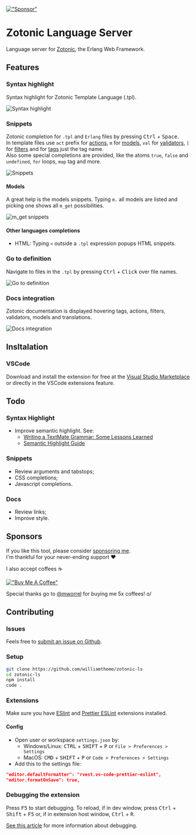 [!["Sponsor"](https://img.shields.io/static/v1?label=Sponsor&message=%E2%9D%A4&logo=GitHub&color=%23fe8e86)](<[https://www.buymeacoffee.com/williamthome](https://github.com/sponsors/williamthome)>)

# Zotonic Language Server

Language server for [Zotonic](http://zotonic.com/), the Erlang Web Framework.

## Features

### Syntax highlight

Syntax highlight for Zotonic Template Language (.tpl).

![Syntax highlight](images/syntax-highlight.gif)

### Snippets

Zotonic completion for `.tpl` and `Erlang` files by pressing <kbd>Ctrl</kbd> + <kbd>Space</kbd>.\
In template files use `act` prefix for [actions](http://docs.zotonic.com/en/latest/ref/actions/), `m` for [models](http://docs.zotonic.com/en/latest/ref/models/), `val` for [validators](http://docs.zotonic.com/en/latest/ref/validators/index.html#validators), `|` for [filters](http://docs.zotonic.com/en/latest/ref/filters/) and for [tags](http://docs.zotonic.com/en/latest/ref/tags/) just the tag name.\
Also some special completions are provided, like the atoms `true`, `false` and `undefined`, `for` loops, `map` tag and more.

![Snippets](images/snippets.gif)

#### Models

A great help is the models snippets. Typing `m.` all models are listed and picking one shows all `m_get` possibilities.

![m_get snippets](images/m_get_snippets.gif)

#### Other languages completions

-   HTML: Typing `<` outside a `.tpl` expression popups HTML snippets.

### Go to definition

Navigate to files in the `.tpl` by pressing <kbd>Ctrl</kbd> + <kbd>Click</kbd> over file names.

![Go to definition](images/go-to-definition.gif)

### Docs integration

Zotonic documentation is displayed hovering tags, actions, filters, validators, models and translations.

![Docs integration](images/docs-integration.gif)

## Insltalation

### VSCode

Download and install the extension for free at the [Visual Studio Marketplace](https://marketplace.visualstudio.com/items?itemName=williamthome.zotonic-ls) or directly in the VSCode extensions feature.

## Todo

### Syntax Highlight

-   Improve semantic highlight. See:
    -   [Writing a TextMate Grammar: Some Lessons Learned](https://www.apeth.com/nonblog/stories/textmatebundle.html)
    -   [Semantic Highlight Guide](https://code.visualstudio.com/api/language-extensions/semantic-highlight-guide)

### Snippets

-   Review arguments and tabstops;
-   CSS completions;
-   Javascript completions.

### Docs

-   Review links;
-   Improve style.

## Sponsors

If you like this tool, please consider [sponsoring me](https://github.com/sponsors/williamthome).\
I'm thankful for your never-ending support :heart:

I also accept coffees :coffee:

[!["Buy Me A Coffee"](https://www.buymeacoffee.com/assets/img/custom_images/orange_img.png)](https://www.buymeacoffee.com/williamthome)

Special thanks go to [@mworrel](https://github.com/mworrell) for buying me 5x coffees! o/

## Contributing

### Issues

Feels free to [submit an issue on Github](https://github.com/vscode-django/vscode-django/issues/new).

### Setup

```bash
git clone https://github.com/williamthome/zotonic-ls
cd zotonic-ls
npm install
code .
```

### Extensions

Make sure you have [ESlint](https://marketplace.visualstudio.com/items?itemName=dbaeumer.vscode-eslint) and [Prettier ESLint](https://marketplace.visualstudio.com/items?itemName=rvest.vs-code-prettier-eslint) extensions installed.

#### Config

-   Open user or workspace `settings.json` by:
    -   Windows/Linux: <kbd>CTRL</kbd> + <kbd>SHIFT</kbd> + <kbd>P</kbd> or `File > Preferences > Settings`
    -   MacOS: <kbd>CMD</kbd> + <kbd>SHIFT</kbd> + <kbd>P</kbd> or `Code > Preferences > Settings`
-   Add this to the settings file:

```json
"editor.defaultFormatter": "rvest.vs-code-prettier-eslint",
"editor.formatOnSave": true,
```

### Debugging the extension

Press <kbd>F5</kbd> to start debugging.
To reload, if in dev window, press <kbd>Ctrl</kbd> + <kbd>Shift</kbd> + <kbd>F5</kbd> or, if in extension host window, <kbd>Ctrl</kbd> + <kbd>R</kbd>.

[See this article](https://code.visualstudio.com/api/get-started/your-first-extension) for more information about debugging.
